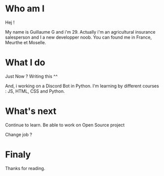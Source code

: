 # Who am I

Hej !

My name is Guillaume G and i'm 29. Actually i'm  an agricultural insurance salesperson and I a new developper noob.
You can found me in France, Meurthe et Moselle.

# What I do

Just Now ? Writing this ^^

And, i working on a Discord Bot in Python.
I'm learning by different courses : JS, HTML, CSS and Python.

# What's next

Continue to learn.
Be able to work on Open Source project 

Change job ?

# Finaly 

Thanks for reading.
